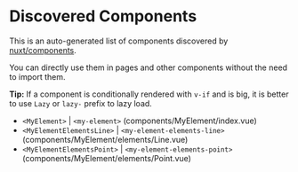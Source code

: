 # Discovered Components

This is an auto-generated list of components discovered by [nuxt/components](https://github.com/nuxt/components).

You can directly use them in pages and other components without the need to import them.

**Tip:** If a component is conditionally rendered with `v-if` and is big, it is better to use `Lazy` or `lazy-` prefix to lazy load.

- `<MyElement>` | `<my-element>` (components/MyElement/index.vue)
- `<MyElementElementsLine>` | `<my-element-elements-line>` (components/MyElement/elements/Line.vue)
- `<MyElementElementsPoint>` | `<my-element-elements-point>` (components/MyElement/elements/Point.vue)
